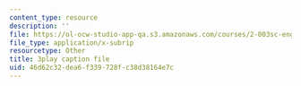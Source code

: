 ```yaml
---
content_type: resource
description: ''
file: https://ol-ocw-studio-app-qa.s3.amazonaws.com/courses/2-003sc-engineering-dynamics-fall-2011/46d62c32dea6f339728fc38d38164e7c_cd8lDtAtJbE.srt
file_type: application/x-subrip
resourcetype: Other
title: 3play caption file
uid: 46d62c32-dea6-f339-728f-c38d38164e7c
---
```

